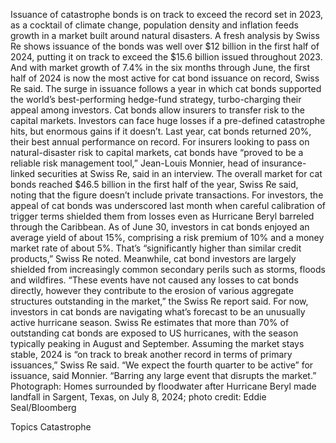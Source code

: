Issuance of catastrophe bonds is on track to exceed the record set in 2023, as a cocktail of climate change, population density and inflation feeds growth in a market built around natural disasters.
A fresh analysis by Swiss Re shows issuance of the bonds was well over $12 billion in the first half of 2024, putting it on track to exceed the $15.6 billion issued throughout 2023. And with market growth of 7.4% in the six months through June, the first half of 2024 is now the most active for cat bond issuance on record, Swiss Re said.
The surge in issuance follows a year in which cat bonds supported the world’s best-performing hedge-fund strategy, turbo-charging their appeal among investors. Cat bonds allow insurers to transfer risk to the capital markets. Investors can face huge losses if a pre-defined catastrophe hits, but enormous gains if it doesn’t. Last year, cat bonds returned 20%, their best annual performance on record.
For insurers looking to pass on natural-disaster risk to capital markets, cat bonds have “proved to be a reliable risk management tool,” Jean-Louis Monnier, head of insurance-linked securities at Swiss Re, said in an interview.
The overall market for cat bonds reached $46.5 billion in the first half of the year, Swiss Re said, noting that the figure doesn’t include private transactions.
For investors, the appeal of cat bonds was underscored last month when careful calibration of trigger terms shielded them from losses even as Hurricane Beryl barreled through the Caribbean. As of June 30, investors in cat bonds enjoyed an average yield of about 15%, comprising a risk premium of 10% and a money market rate of about 5%.
That’s “significantly higher than similar credit products,” Swiss Re noted.
Meanwhile, cat bond investors are largely shielded from increasingly common secondary perils such as storms, floods and wildfires.
“These events have not caused any losses to cat bonds directly, however they contribute to the erosion of various aggregate structures outstanding in the market,” the Swiss Re report said.
For now, investors in cat bonds are navigating what’s forecast to be an unusually active hurricane season. Swiss Re estimates that more than 70% of outstanding cat bonds are exposed to US hurricanes, with the season typically peaking in August and September.
Assuming the market stays stable, 2024 is “on track to break another record in terms of primary issuances,” Swiss Re said.
“We expect the fourth quarter to be active” for issuance, said Monnier. “Barring any large event that disrupts the market.”
Photograph: Homes surrounded by floodwater after Hurricane Beryl made landfall in Sargent, Texas, on July 8, 2024; photo credit: Eddie Seal/Bloomberg

Topics
Catastrophe
